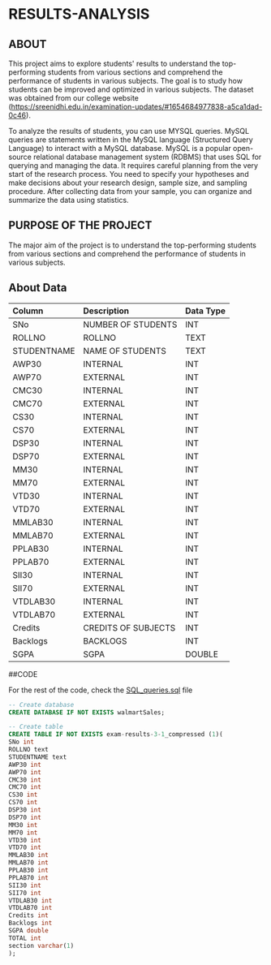 # RESULTS-ANALYSIS

## ABOUT

This project aims to explore students' results to understand the top-performing students from various sections and comprehend the performance of students in various subjects. The goal is to study how students can be improved and optimized in various subjects. The dataset was obtained from our college website (https://sreenidhi.edu.in/examination-updates/#1654684977838-a5ca1dad-0c46).

To analyze the results of students, you can use MYSQL queries. MySQL queries are statements written in the MySQL language (Structured Query Language) to interact with a MySQL database. MySQL is a popular open-source relational database management system (RDBMS) that uses SQL for querying and managing the data. It requires careful planning from the very start of the research process. You need to specify your hypotheses and make decisions about your research design, sample size, and sampling procedure. After collecting data from your sample, you can organize and summarize the data using statistics.

## PURPOSE OF THE PROJECT

The major aim of the project is to understand the  top-performing students from various sections and comprehend the performance of students in various subjects.

## About Data
| Column                  | Description                             | Data Type      |
| :---------------------- | :-------------------------------------- | :------------- |
| SNo                     |          NUMBER OF STUDENTS             |      INT       |
| ROLLNO                  |                ROLLNO                   |      TEXT      |
| STUDENTNAME             |           NAME OF STUDENTS              |      TEXT      |
| AWP30                   |               INTERNAL                  |      INT       |
| AWP70                   |               EXTERNAL                  |      INT       |               
| CMC30                   |               INTERNAL                  |      INT       |
| CMC70                   |               EXTERNAL                  |      INT       |
| CS30                    |               INTERNAL                  |      INT       |                 
| CS70                    |               EXTERNAL                  |      INT       |                 
| DSP30                   |               INTERNAL                  |      INT       |                
| DSP70                   |               EXTERNAL                  |      INT       |                
| MM30                    |               INTERNAL                  |      INT       |                 
| MM70                    |               EXTERNAL                  |      INT       |                 
| VTD30                   |               INTERNAL                  |      INT       |                
| VTD70                   |               EXTERNAL                  |      INT       |                
| MMLAB30                 |               INTERNAL                  |      INT       |              
| MMLAB70                 |               EXTERNAL                  |      INT       |              
| PPLAB30                 |               INTERNAL                  |      INT       |              
| PPLAB70                 |               EXTERNAL                  |      INT       |               
| SII30                   |               INTERNAL                  |      INT       |                
| SII70                   |               EXTERNAL                  |      INT       |                
| VTDLAB30                |               INTERNAL                  |      INT       |             
| VTDLAB70                |               EXTERNAL                  |      INT       |             
| Credits                 |          CREDITS OF SUBJECTS            |      INT       |              
| Backlogs                |               BACKLOGS                  |      INT       |            
| SGPA                    |                SGPA                     |     DOUBLE     |


##CODE

For the rest of the code, check the [SQL_queries.sql]() file
```sql
-- Create database
CREATE DATABASE IF NOT EXISTS walmartSales;

-- Create table
CREATE TABLE IF NOT EXISTS exam-results-3-1_compressed (1)(
SNo int 
ROLLNO text 
STUDENTNAME text 
AWP30 int 
AWP70 int 
CMC30 int 
CMC70 int 
CS30 int 
CS70 int 
DSP30 int 
DSP70 int 
MM30 int 
MM70 int 
VTD30 int 
VTD70 int 
MMLAB30 int 
MMLAB70 int 
PPLAB30 int 
PPLAB70 int 
SII30 int 
SII70 int 
VTDLAB30 int 
VTDLAB70 int 
Credits int 
Backlogs int 
SGPA double 
TOTAL int 
section varchar(1)
);
```
